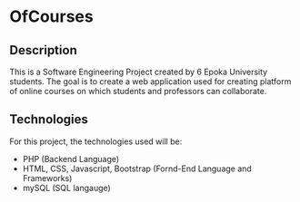 # OfCourses


## Description


This is a Software Engineering Project created by 6 Epoka University students. The goal is to create a web application used for creating platform of online courses on which students and professors can collaborate.

## Technologies

For this project, the technologies used will be:

- PHP (Backend Language)
- HTML, CSS, Javascript, Bootstrap (Fornd-End Language and Frameworks)
- mySQL (SQL langauge)
